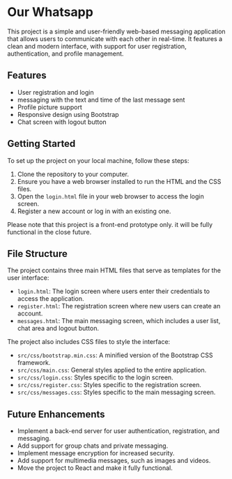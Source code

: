 # Our Whatsapp

This project is a simple and user-friendly web-based messaging application that allows users to communicate with each other in real-time.
It features a clean and modern interface, with support for user registration, authentication, and profile management.

## Features

- User registration and login
- messaging with the text and time of the last message sent
- Profile picture support
- Responsive design using Bootstrap
- Chat screen with logout button

## Getting Started

To set up the project on your local machine, follow these steps:

1. Clone the repository to your computer.
2. Ensure you have a web browser installed to run the HTML and the CSS files.
3. Open the `login.html` file in your web browser to access the login screen.
4. Register a new account or log in with an existing one.

Please note that this project is a front-end prototype only. it will be fully functional in the close future.

## File Structure

The project contains three main HTML files that serve as templates for the user interface:

- `login.html`: The login screen where users enter their credentials to access the application.
- `register.html`: The registration screen where new users can create an account.
- `messages.html`: The main messaging screen, which includes a user list, chat area and logout button.

The project also includes CSS files to style the interface:

- `src/css/bootstrap.min.css`: A minified version of the Bootstrap CSS framework.
- `src/css/main.css`: General styles applied to the entire application.
- `src/css/login.css`: Styles specific to the login screen.
- `src/css/register.css`: Styles specific to the registration screen.
- `src/css/messages.css`: Styles specific to the main messaging screen.

## Future Enhancements

- Implement a back-end server for user authentication, registration, and messaging.
- Add support for group chats and private messaging.
- Implement message encryption for increased security.
- Add support for multimedia messages, such as images and videos.
- Move the project to React and make it fully functional.
